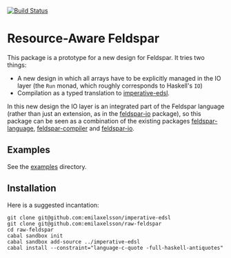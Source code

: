 [![Build Status](https://travis-ci.org/emilaxelsson/raw-feldspar.png?branch=master)](https://travis-ci.org/emilaxelsson/raw-feldspar)

# Resource-Aware Feldspar

This package is a prototype for a new design for Feldspar. It tries two things:

  * A new design in which all arrays have to be explicitly managed in the IO layer (the `Run` monad, which roughly corresponds to Haskell's `IO`)
  * Compilation as a typed translation to [imperative-edsl](https://github.com/emilaxelsson/imperative-edsl).

In this new design the IO layer is an integrated part of the Feldspar language (rather than just an extension, as in the [feldspar-io](https://github.com/emilaxelsson/feldspar-io) package), so this package can be seen as a combination of the existing packages [feldspar-language](http://hackage.haskell.org/package/feldspar-language), [feldspar-compiler](http://hackage.haskell.org/package/feldspar-compiler) and [feldspar-io](https://github.com/emilaxelsson/feldspar-io).

## Examples

See the [examples](examples/) directory.

## Installation

Here is a suggested incantation:

    git clone git@github.com:emilaxelsson/imperative-edsl
    git clone git@github.com:emilaxelsson/raw-feldspar
    cd raw-feldspar
    cabal sandbox init
    cabal sandbox add-source ../imperative-edsl
    cabal install --constraint="language-c-quote -full-haskell-antiquotes"

